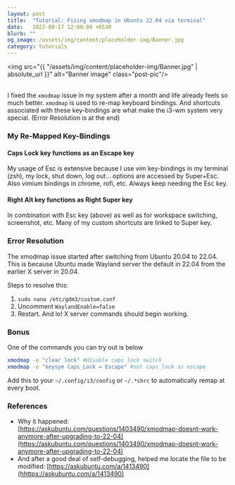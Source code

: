 ```yaml
---
layout: post
title:  "Tutorial: Fixing xmodmap in Ubuntu 22.04 via terminal"
date:   2022-09-17 12:00:00 +0530
blurb: ""
og_image: /assets/img/content/placeholder-img/Banner.jpg
category: tutorials
---
```


<img src="{{ "/assets/img/content/placeholder-img/Banner.jpg" | absolute_url }}" alt="Banner image" class="post-pic"/>
<br />
<br />


I fixed the `xmodmap` issue in my system after a month and life already feels so much better. `xmodmap` is used to re-map keyboard bindings. And shortcuts associated with these key-bindings are what make the i3-wm system very special. (Error Resolution is at the end)

### My Re-Mapped Key-Bindings
#### Caps Lock key functions as an Escape key
My usage of Esc is extensive because I use vim key-bindings in my terminal (zsh), my lock, shut down, log out... options are accessed by Super+Esc. Also vimium bindings in chrome, rofi, etc. Always keep needing the Esc key.

#### Right Alt key functions as Right Super key
In combination with Esc key (above) as well as for workspace switching, screenshot, etc. Many of my custom shortcuts are linked to Super key.

### Error Resolution
The xmodmap issue started after switching from Ubuntu 20.04 to 22.04. This is because Ubuntu made Wayland server the default in 22.04 from the earlier X server in 20.04.

Steps to resolve this:

1. `sudo nano /etc/gdm3/custom.conf`
2. Uncomment `WaylandEnable=false`
3. Restart. And lo! X server commands should begin working.

### Bonus
One of the commands you can try out is below
```sh
xmodmap -e "clear lock" #disable caps lock switch
xmodmap -e "keysym Caps_Lock = Escape" #set caps_lock as escape
```

Add this to your `~/.config/i3/config` or `~/.*shrc` to automatically remap at every boot.


### References
- Why it happened: [https://askubuntu.com/questions/1403490/xmodmap-doesnt-work-anymore-after-upgrading-to-22-04](https://askubuntu.com/questions/1403490/xmodmap-doesnt-work-anymore-after-upgrading-to-22-04)
- And after a good deal of self-debugging, helped me locate the file to be modified: [https://askubuntu.com/a/1413490](hhttps://askubuntu.com/a/1413490)
